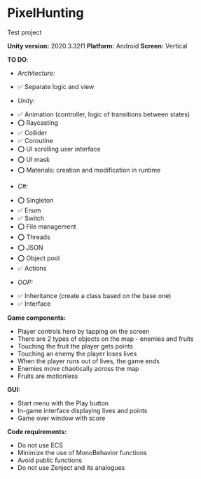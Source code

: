 # PixelHunting
Test project

**Unity version:** 2020.3.32f1
**Platform:** Android
**Screen:** Vertical


**TO DO**:
+ *Architecture:*
- :white_check_mark: Separate logic and view
+ *Unity:*
- :white_check_mark: Animation (controller, logic of transitions between states)
- :o: Raycasting
- :white_check_mark: Collider
- :white_check_mark: Coroutine
- :o: UI scrolling user interface
- :o: UI mask
- :o: Materials: creation and modification in runtime
+ *C#:*
- :o: Singleton
- :white_check_mark: Enum
- :white_check_mark: Switch
- :o: File management
- :o: Threads
- :o: JSON
- :o: Object pool
- :white_check_mark: Actions
+ *OOP:*
- :white_check_mark: Inheritance (create a class based on the base one)
- :white_check_mark: Interface


**Game components:**
- Player controls hero by tapping on the screen
- There are 2 types of objects on the map - enemies and fruits
- Touching the fruit the player gets points
- Touching an enemy the player loses lives
- When the player runs out of lives, the game ends
- Enemies move chaotically across the map
- Fruits are motionless


**GUI:**
- Start menu with the Play button
- In-game interface displaying lives and points
- Game over window with score


**Code requirements:**
- Do not use ECS
- Minimize the use of MonoBehavior functions
- Avoid public functions
- Do not use Zenject and its analogues